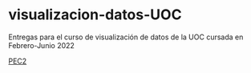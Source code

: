 # visualizacion-datos-UOC
Entregas para el curso de visualización de datos de la UOC cursada en Febrero-Junio 2022

[PEC2](./PEC2/README.md)
